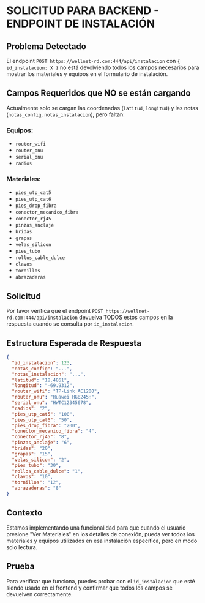 # SOLICITUD PARA BACKEND - ENDPOINT DE INSTALACIÓN

## Problema Detectado
El endpoint `POST https://wellnet-rd.com:444/api/instalacion` con `{ id_instalacion: X }` no está devolviendo todos los campos necesarios para mostrar los materiales y equipos en el formulario de instalación.

## Campos Requeridos que NO se están cargando
Actualmente solo se cargan las coordenadas (`latitud`, `longitud`) y las notas (`notas_config`, `notas_instalacion`), pero faltan:

### Equipos:
- `router_wifi`
- `router_onu` 
- `serial_onu`
- `radios`

### Materiales:
- `pies_utp_cat5`
- `pies_utp_cat6`
- `pies_drop_fibra`
- `conector_mecanico_fibra`
- `conector_rj45`
- `pinzas_anclaje`
- `bridas`
- `grapas`
- `velas_silicon`
- `pies_tubo`
- `rollos_cable_dulce`
- `clavos`
- `tornillos`
- `abrazaderas`

## Solicitud
Por favor verifica que el endpoint `POST https://wellnet-rd.com:444/api/instalacion` devuelva TODOS estos campos en la respuesta cuando se consulta por `id_instalacion`.

## Estructura Esperada de Respuesta
```json
{
  "id_instalacion": 123,
  "notas_config": "...",
  "notas_instalacion": "...",
  "latitud": "18.4861",
  "longitud": "-69.9312",
  "router_wifi": "TP-Link AC1200",
  "router_onu": "Huawei HG8245H",
  "serial_onu": "HWTC12345678",
  "radios": "2",
  "pies_utp_cat5": "100",
  "pies_utp_cat6": "50",
  "pies_drop_fibra": "200",
  "conector_mecanico_fibra": "4",
  "conector_rj45": "8",
  "pinzas_anclaje": "6",
  "bridas": "20",
  "grapas": "15",
  "velas_silicon": "2",
  "pies_tubo": "30",
  "rollos_cable_dulce": "1",
  "clavos": "10",
  "tornillos": "12",
  "abrazaderas": "8"
}
```

## Contexto
Estamos implementando una funcionalidad para que cuando el usuario presione "Ver Materiales" en los detalles de conexión, pueda ver todos los materiales y equipos utilizados en esa instalación específica, pero en modo solo lectura.

## Prueba
Para verificar que funciona, puedes probar con el `id_instalacion` que esté siendo usado en el frontend y confirmar que todos los campos se devuelven correctamente.